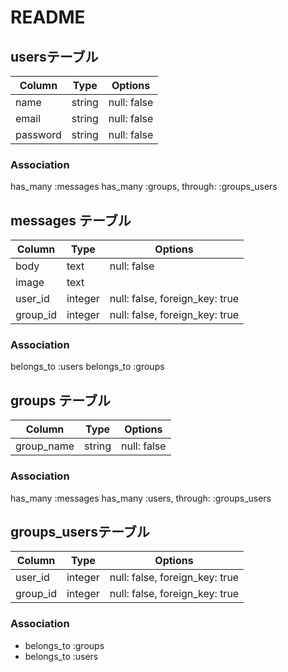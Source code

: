 # README

## usersテーブル
|Column|Type|Options|
|------|----|-------|
|name|string|null: false
|email|string|null: false
|password|string|null: false
### Association
has_many :messages
has_many :groups, through: :groups_users

## messages テーブル
|Column|Type|Options|
|------|----|-------|
|body|text|null: false
|image|text|
|user_id|integer|null: false, foreign_key: true
|group_id|integer|null: false, foreign_key: true
### Association
belongs_to :users
belongs_to :groups

## groups テーブル
|Column|Type|Options|
|------|----|-------|
|group_name|string|null: false
### Association
has_many :messages 
has_many :users, through: :groups_users

## groups_usersテーブル
|Column|Type|Options|
|------|----|-------|
|user_id|integer|null: false, foreign_key: true|
|group_id|integer|null: false, foreign_key: true|
### Association
- belongs_to :groups
- belongs_to :users
